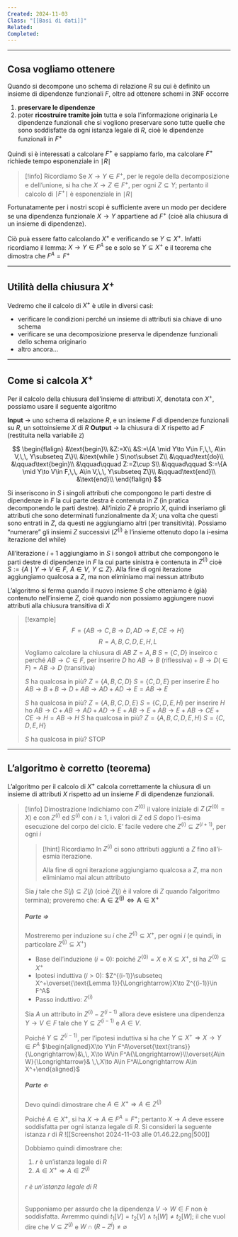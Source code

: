 ```yaml
---
Created: 2024-11-03
Class: "[[Basi di dati]]"
Related: 
Completed:
---
```

---
## Cosa vogliamo ottenere
Quando si decompone uno schema di relazione $R$ su cui è definito un insieme di dipendenze funzionali $F$, oltre ad ottenere schemi in 3NF occorre
1. **preservare le dipendenze**
2. poter **ricostruire tramite join** tutta e sola l’informazione originaria
Le dipendenze funzionali che si vogliono preservare sono tutte quelle che sono soddisfatte da ogni istanza legale di $R$, cioè le dipendenze funzionali in $F^+$

Quindi si è interessati a calcolare $F^+$ e sappiamo farlo, ma calcolare $F^+$ richiede tempo esponenziale in $\mid R\mid$

>[!info] Ricordiamo
>Se $X\to Y\in F^+$, per le regole della decomposizione e dell’unione, si ha che $X\to Z\in F^+$, per ogni $Z \subseteq Y$; pertanto il calcolo di $\mid F^+\mid$ è esponenziale in $\mid R\mid$

Fortunatamente per i nostri scopi è sufficiente avere un modo per decidere se una dipendenza funzionale $X\to Y$ appartiene ad $F^+$ (cioè alla chiusura di un insieme di dipendenze).

Ciò puà essere fatto calcolando $X^+$ e verificando se $Y\subseteq X^+$. Infatti ricordiamo il lemma: $X\to Y\in F^A$ se e solo se $Y\subseteq X^+$ e il teorema che dimostra che $F^A=F^+$

---
## Utilità della chiusura $X^+$
Vedremo che il calcolo di $X^+$ è utile in diversi casi:
- verificare le condizioni perché un insieme di attributi sia chiave di uno schema
- verificare se una decomposizione preserva le dipendenze funzionali dello schema originario
- altro ancora…

---
## Come si calcola $X^+$
Per il calcolo della chiusura dell’insieme di attributi $X$, denotata con $X^+$, possiamo usare il seguente algoritmo

**Input** → uno schema di relazione $R$, e un insieme $F$ di dipendenze funzionali su $R$, un sottoinsieme $X$ di $R$
**Output** → la chiusura di $X$ rispetto ad $F$ (restituita nella variabile `Z`)

$$
\begin{flalign}
&\text{begin}\\
&Z:=X\\
&S:=\{A \mid Y\to V\in F,\,\, A\in V,\,\, Y\subseteq Z\}\\
&\text{while } S\not\subset Z\\
&\qquad\text{do}\\
&\qquad\text{begin}\\
&\qquad\qquad Z:=Z\cup S\\
&\qquad\qquad S:=\{A \mid Y\to V\in F,\,\, A\in V,\,\, Y\subseteq Z\}\\
&\qquad\text{end}\\
&\text{end}\\
\end{flalign}
$$

Si inseriscono in $S$ i singoli attributi che compongono le parti destre di dipendenze in $F$ la cui parte destra è contenuta in $Z$ (in pratica decomponendo le parti destre). All’inizio $Z$ è proprio $X$, quindi inseriamo gli attributi che sono determinati funzionalmente da $X$; una volta che questi sono entrati in $Z$, da questi ne aggiungiamo altri (per transitività).
Possiamo “numerare” gli insiemi $Z$ successivi ($Z^{(i)}$ è l’insieme ottenuto dopo la i-esima iterazione del while)

All’iterazione $i+1$ aggiungiamo in $S$ i songoli attribut che compongono le parti destre di dipendenze in $F$ la cui parte sinistra è contenuta in $Z^{(i)}$ cioè $S:=\{A \mid Y\to V\in F,\,\, A\in V,\,\, Y\subseteq Z\}$. Alla fine di ogni iterazione aggiungiamo qualcosa a $Z$, ma non eliminiamo mai nessun attributo

L’algoritmo si ferma quando il nuovo insieme $S$ che otteniamo è (già) contenuto nell’insieme $Z$, cioè quando non possiamo aggiungere nuovi attributi alla chiusura transitiva di $X$

>[!example]
>$$F=\{AB\to C, B\to D, AD\to E, CE\to H\}$$
>$$R=A,B,C,D,E,H,L$$
> Vogliamo calcolare la chiusura di $AB$
> $Z=A,B$
> $S=\{C,D\}$
> inseirco c perché $AB\to C\in F$, per inserire $D$ ho $AB\to B \text{ (riflessiva)}+B\to D(\in F)=AB\to D \text{ (transitiva)}$
> 
> $S$ ha qualcosa in più?
> $Z=\{A,B,C,D\}$
> $S=\{C,D,E\}$ per inserire $E$ ho $AB\to B+B\to D+AB\to AD+AD\to E=AB\to E$
> 
> $S$ ha qualcosa in più?
> $Z=\{A,B,C,D, E\}$
> $S=\{C,D,E,H\}$ per inserire $H$ ho $AB\to C+AB\to AD+AD\to E+AB\to E+AB\to E+AB\to CE+CE\to H=AB\to H$
> $S$ ha qualcosa in più?
> $Z=\{A,B,C,D, E, H\}$
> $S=\{C,D,E,H\}$
> 
> $S$ ha qualcosa in più?
> STOP

---
## L’algoritmo è corretto (teorema)
L’algoritmo per il calcolo di $X^+$ calcola correttamente la chiusura di un insieme di attributi $X$ rispetto ad un insieme $F$ di dipendenze funzionali.

>[!info] Dimostrazione
>Indichiamo con $Z^{(0)}$ il valore iniziale di $Z \,(Z^{(0)}=X)$ e con $Z^{(i)}$ ed $S^{(i)}$ con $i\geq 1$, i valori di $Z$ ed $S$ dopo l’i-esima esecuzione del corpo del ciclo.
>E’ facile vedere che $Z^{(i)}\subseteq Z^{(i+1)}$, per ogni $i$
>>[!hint] Ricordiamo
>>In $Z^{(i)}$ ci sono attributi aggiunti a $Z$ fino all’i-esmia iterazione.
>>
>>Alla fine di ogni iterazione aggiungiamo qualcosa a $Z$, ma non eliminiamo mai alcun attributo
>
>Sia $j$ tale che $S(j)\subseteq Z(j)$ (cioè $Z(j)$ è il valore di $Z$ quando l’algoritmo termina); proveremo che: $\mathbf{A\in Z^{(j)}\Leftrightarrow A\in X^+}$
>
>##### Parte $\Rightarrow$
>Mostreremo per induzione su $i$ che $Z^{(i)}\subseteq X^+$, per ogni $i$ (e quindi, in particolare $Z^{(j)}\subseteq X^+$)
>- Base dell’induzione ($i=0$): poiché $Z^{(0)}=X$ e $X\subseteq X^+$, si ha $Z^{(0)}\subseteq X^+$
>- Ipotesi induttiva ($i>0$): $Z^{(i-1)}\subseteq X^+\overset{\text{Lemma 1}}{\Longrightarrow}X\to Z^{(i-1)}\in F^A$
>- Passo induttivo: $Z^{(i)}$
>
>Sia $A$ un attributo in $Z^{(i)}-Z^{(i-1)}$ allora deve esistere una dipendenza $Y\to V\in F$ tale che $Y\subseteq Z^{(i-1)}$ e $A\in V$.
>
>Poiché $Y\subseteq Z^{(i-1)}$, per l’ipotesi induttiva si ha che $Y\subseteq X^+\Rightarrow X\to Y\in F^A$
>$\begin{aligned}X\to Y\in F^A\overset{\text{trans}}{\Longrightarrow}&\,\, X\to W\in F^A{\Longrightarrow}\\\overset{A\in W}{\Longrightarrow}& \,\,X\to A\in F^A\Longrightarrow A\in X^+\end{aligned}$
>
>##### Parte $\Leftarrow$
>Devo quindi dimostrare che $A\in X^+\Rightarrow A\in Z^{(j)}$
>
>Poiché $A\in X^+$, si ha $X\to A\in F^A=F^+$; pertanto $X\to A$ deve essere soddisfatta per ogni istanza legale di $R$. Si consideri la seguente istanza $r$ di $R$
>![[Screenshot 2024-11-03 alle 01.46.22.png|500]]
>
>Dobbiamo quindi dimostrare che:
>1. $r$ è un’istanza legale di $R$
>2. $A\in X^+\Rightarrow A\in Z^{(j)}$
>###### $r$ è un’istanza legale di $R$
>Supponiamo per assurdo che la dipendenza $V\to W\in F$ non è soddisfatta.
>Avremmo quindi $t_{1}[V]=t_{2}[V]\land t_{1}[W]\neq t_{2}[W]$; il che vuol dire che $V\subseteq Z^{(j)}$ e $W\cap(R-Z^{j})\neq \varnothing$


